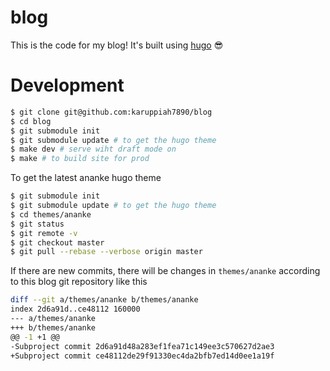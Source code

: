 # blog

This is the code for my blog! It's built using [hugo](https://gohugo.io) 😎

# Development

```bash
$ git clone git@github.com:karuppiah7890/blog
$ cd blog
$ git submodule init
$ git submodule update # to get the hugo theme
$ make dev # serve wiht draft mode on
$ make # to build site for prod
```

To get the latest ananke hugo theme

```bash
$ git submodule init
$ git submodule update # to get the hugo theme
$ cd themes/ananke
$ git status
$ git remote -v
$ git checkout master
$ git pull --rebase --verbose origin master
```

If there are new commits, there will be changes in `themes/ananke` according to
this blog git repository like this

```bash
diff --git a/themes/ananke b/themes/ananke
index 2d6a91d..ce48112 160000
--- a/themes/ananke
+++ b/themes/ananke
@@ -1 +1 @@
-Subproject commit 2d6a91d48a283ef1fea71c149ee3c570627d2ae3
+Subproject commit ce48112de29f91330ec4da2bfb7ed14d0ee1a19f
```

